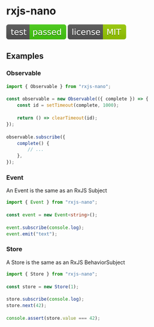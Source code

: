 # rxjs-nano

![test: passed](https://raw.githubusercontent.com/rxjs-nano/rxjs-nano/main/badges/test.svg)
![license: MIT](https://raw.githubusercontent.com/rxjs-nano/rxjs-nano/main/badges/license.svg)

## Examples

### Observable

```ts
import { Observable } from "rxjs-nano";

const observable = new Observable(({ complete }) => {
    const id = setTimeout(complete, 1000);

    return () => clearTimeout(id);
});

observable.subscribe({
    complete() {
        // ...
    },
});
```

### Event

An Event is the same as an RxJS Subject

```ts
import { Event } from "rxjs-nano";

const event = new Event<string>();

event.subscribe(console.log);
event.emit("text");
```

### Store

A Store is the same as an RxJS BehaviorSubject

```ts
import { Store } from "rxjs-nano";

const store = new Store(1);

store.subscribe(console.log);
store.next(42);

console.assert(store.value === 42);
```
